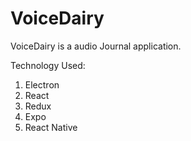 # VoiceDairy
VoiceDairy is a audio Journal application.  

Technology Used: 
1. Electron 
2. React 
3. Redux 
4. Expo 
5. React Native
